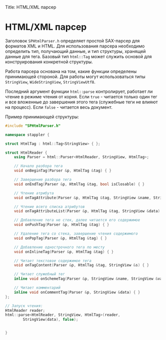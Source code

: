 Title: HTML/XML парсер

# HTML/XML парсер

Заголовок `SPHtmlParser.h` определяет простой SAX-парсер для форматов XML и HTML. Для использования парсера необходимо определить тип, получающий данные, и тип структуры, хранящей данные для тега. Базовый тип `html::Tag` может служить основой для конструирования конкретной структуры.

Работа парсера основана на том, какие функции определены принимающей стороной. Для работы могут использоваться типы `StringView`, `WideStringView`, `StringViewUtf8`.

Последний аргумент функции `html::parse` контролирует, работает ли чтение в режиме чтения от корня. Если `true` - читается только один тег и все вложенные до завершения этого тега (служебные теги не влияют на процесс). Если `false` - читается весь документ.

Пример принимающей структуры:

```cpp
#include "SPHtmlParser.h"

namespace stappler {

struct HtmlTag : html::Tag<StringView> { };

struct HtmlReader {
	using Parser = html::Parser<HtmlReader, StringView, HtmlTag>;

	// Начало разбора тега
	void onBeginTag(Parser &p, HtmlTag &tag) { }

	// Завершение разбора тега
	void onEndTag(Parser &p, HtmlTag &tag, bool isClosable) { }

	// Чтение атрибута
	void onTagAttribute(Parser &p, HtmlTag &tag, StringView &name, StringView &value) { }

	// Чтение всего списка атрибутов
	void onTagAttributeList(Parser &p, HtmlTag &tag, StringView &data) { }

	// Добавление тега не стек, далее читается его содержимое
	void onPushTag(Parser &p, HtmlTag &tag) { }

	// Удаление тега со стека, завершение чтения содержимого
	void onPopTag(Parser &p, HtmlTag &tag) { }

	// Добавление однострочного тега по месту
	void onInlineTag(Parser &p, HtmlTag &tag) { }

	// Читает текстовое содержимое тега
	void onTagContent(Parser &p, HtmlTag &tag, StringView &s) { }

	// Читает служебный тег
	inline void onSchemeTag(Parser &p, StringView &name, StringView &value) { }

	// Читает комментарий
	inline void onCommentTag(Parser &p, StringView &data) { }
};

// Запуск чтения:
HtmlReader reader;
html::parse<HtmlReader, StringView, HtmlTag>(reader,
		StringView(data), false);


}
```

